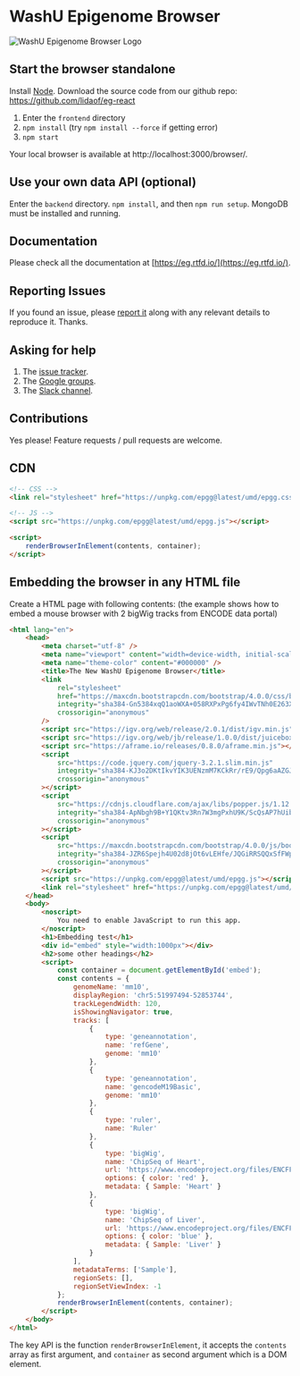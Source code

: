 # WashU Epigenome Browser

![WashU Epigenome Browser Logo](https://eg.readthedocs.io/en/latest/_images/eg.png 'WashU Epigenome Browser')

## Start the browser standalone

Install [Node](https://nodejs.org/en/). Download the source code from our github repo: https://github.com/lidaof/eg-react

1. Enter the `frontend` directory
2. `npm install` (try `npm install --force` if getting error)
3. `npm start`

Your local browser is available at http://localhost:3000/browser/.

## Use your own data API (optional)

Enter the `backend` directory. `npm install`, and then `npm run setup`. MongoDB must be installed and running.

## Documentation

Please check all the documentation at [https://eg.rtfd.io/](https://eg.rtfd.io/).

## Reporting Issues

If you found an issue, please [report it](https://github.com/lidaof/eg-react/issues) along with any relevant details to reproduce it. Thanks.

## Asking for help

1. The [issue tracker](https://github.com/lidaof/eg-react/issues).
2. The [Google groups](https://groups.google.com/forum/#!forum/epgg).
3. The [Slack channel](https://join.slack.com/t/epgg/shared_invite/enQtNTA5NDY5MDIwNjc4LTlhYjJlZWM4MmRlMTcyODEzMDI0ZTlmNmM2ZjIyYmY2NTU5ZTY2MWRmOWExMDg1N2U5ZWE3NzhkMjVkZDVhNTc).

## Contributions

Yes please! Feature requests / pull requests are welcome.

## CDN

```html
<!-- CSS -->
<link rel="stylesheet" href="https://unpkg.com/epgg@latest/umd/epgg.css" />

<!-- JS -->
<script src="https://unpkg.com/epgg@latest/umd/epgg.js"></script>

<script>
    renderBrowserInElement(contents, container);
</script>
```

## Embedding the browser in any HTML file

Create a HTML page with following contents: (the example shows how to embed a mouse browser with 2 bigWig tracks from ENCODE data portal)

```html
<html lang="en">
    <head>
        <meta charset="utf-8" />
        <meta name="viewport" content="width=device-width, initial-scale=1, shrink-to-fit=no" />
        <meta name="theme-color" content="#000000" />
        <title>The New WashU Epigenome Browser</title>
        <link
            rel="stylesheet"
            href="https://maxcdn.bootstrapcdn.com/bootstrap/4.0.0/css/bootstrap.min.css"
            integrity="sha384-Gn5384xqQ1aoWXA+058RXPxPg6fy4IWvTNh0E263XmFcJlSAwiGgFAW/dAiS6JXm"
            crossorigin="anonymous"
        />
        <script src="https://igv.org/web/release/2.0.1/dist/igv.min.js"></script>
        <script src="https://igv.org/web/jb/release/1.0.0/dist/juicebox.min.js"></script>
        <script src="https://aframe.io/releases/0.8.0/aframe.min.js"></script>
        <script
            src="https://code.jquery.com/jquery-3.2.1.slim.min.js"
            integrity="sha384-KJ3o2DKtIkvYIK3UENzmM7KCkRr/rE9/Qpg6aAZGJwFDMVNA/GpGFF93hXpG5KkN"
            crossorigin="anonymous"
        ></script>
        <script
            src="https://cdnjs.cloudflare.com/ajax/libs/popper.js/1.12.9/umd/popper.min.js"
            integrity="sha384-ApNbgh9B+Y1QKtv3Rn7W3mgPxhU9K/ScQsAP7hUibX39j7fakFPskvXusvfa0b4Q"
            crossorigin="anonymous"
        ></script>
        <script
            src="https://maxcdn.bootstrapcdn.com/bootstrap/4.0.0/js/bootstrap.min.js"
            integrity="sha384-JZR6Spejh4U02d8jOt6vLEHfe/JQGiRRSQQxSfFWpi1MquVdAyjUar5+76PVCmYl"
            crossorigin="anonymous"
        ></script>
        <script src="https://unpkg.com/epgg@latest/umd/epgg.js"></script>
        <link rel="stylesheet" href="https://unpkg.com/epgg@latest/umd/epgg.css" />
    </head>
    <body>
        <noscript>
            You need to enable JavaScript to run this app.
        </noscript>
        <h1>Embedding test</h1>
        <div id="embed" style="width:1000px"></div>
        <h2>some other headings</h2>
        <script>
            const container = document.getElementById('embed');
            const contents = {
                genomeName: 'mm10',
                displayRegion: 'chr5:51997494-52853744',
                trackLegendWidth: 120,
                isShowingNavigator: true,
                tracks: [
                    {
                        type: 'geneannotation',
                        name: 'refGene',
                        genome: 'mm10'
                    },
                    {
                        type: 'geneannotation',
                        name: 'gencodeM19Basic',
                        genome: 'mm10'
                    },
                    {
                        type: 'ruler',
                        name: 'Ruler'
                    },
                    {
                        type: 'bigWig',
                        name: 'ChipSeq of Heart',
                        url: 'https://www.encodeproject.org/files/ENCFF641FBI/@@download/ENCFF641FBI.bigWig',
                        options: { color: 'red' },
                        metadata: { Sample: 'Heart' }
                    },
                    {
                        type: 'bigWig',
                        name: 'ChipSeq of Liver',
                        url: 'https://www.encodeproject.org/files/ENCFF555LBI/@@download/ENCFF555LBI.bigWig',
                        options: { color: 'blue' },
                        metadata: { Sample: 'Liver' }
                    }
                ],
                metadataTerms: ['Sample'],
                regionSets: [],
                regionSetViewIndex: -1
            };
            renderBrowserInElement(contents, container);
        </script>
    </body>
</html>
```

The key API is the function `renderBrowserInElement`, it accepts the `contents` array as first argument,
and `container` as second argument which is a DOM element.
